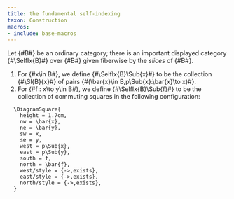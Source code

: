 ```yaml
---
title: the fundamental self-indexing
taxon: Construction
macros:
- include: base-macros
---
```


Let {#B#} be an ordinary category; there is an important displayed category
{#\SelfIx{B}#} over {#B#} given fiberwise by the *slices* of {#B#}.
1. For {#x\in B#}, we define {#\SelfIx{B}\Sub{x}#} to be the collection {#\Sl{B}{x}#}
   of pairs {#(\bar{x}\in B,p\Sub{x}:\bar{x}\to x)#}.
2. For {#f : x\to y\in B#}, we define {#\SelfIx{B}\Sub{f}#} to be the collection of
   commuting squares in the following configuration:

```render-latex
  \DiagramSquare{
    height = 1.7cm,
    nw = \bar{x},
    ne = \bar{y},
    sw = x,
    se = y,
    west = p\Sub{x},
    east = p\Sub{y},
    south = f,
    north = \bar{f},
    west/style = {->,exists},
    east/style = {->,exists},
    north/style = {->,exists},
  }
```
